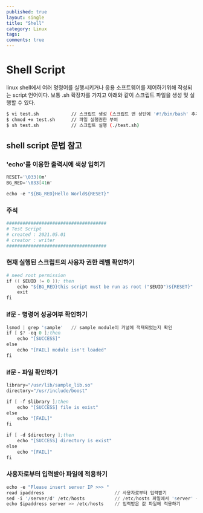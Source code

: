 ```yaml
---
published: true
layout: single
title: "Shell"
category: Linux
tags:
comments: true
---
```


# Shell Script
linux shell에서 여러 명령어를 실행시키거나 응용 소프트웨어를 제어하기위해 작성되는 script 언어이다.
보통 .sh 확장자를 가지고 아래와 같이 스크립트 파일을 생성 및 실행할 수 있다.

```bash
$ vi test.sh			// 스크립트 생성 (스크립트 맨 상단에 '#!/bin/bash' 추가)
$ chmod +x test.sh		// 파일 실행권한 부여
$ sh test.sh			// 스크립트 실행 (./test.sh)
```

## shell script 문법 참고

### 'echo'를 이용한 출력시에 색상 입히기
```s
RESET='\033[0m'
BG_RED='\033[41m'

echo -e "${BG_RED}Hello World${RESET}"
```

### 주석
```s
#####################################
# Test Script
# created : 2021.05.01
# creator : writer
#####################################
```

### 현재 실행된 스크립트의 사용자 권한 레벨 확인하기
```s
# need root permission
if (( $EUID != 0 )); then
	echo "${BG_RED}this script must be run as root ("$EUID")${RESET}"
	exit
fi
```

### if문 - 명령어 성공여부 확인하기
```s
lsmod | grep 'sample'	// sample module이 커널에 적재되었는지 확인
if [ $? -eq 0 ];then
	echo "[SUCCESS]"
else
	echo "[FAIL] module isn't loaded"
fi
```

### if문 - 파일 확인하기
```s
library="/usr/lib/sample_lib.so"
directory="/usr/include/boost"

if [ -f $library ];then
	echo "[SUCCESS] file is exist"
else
	echo "[FAIL]"
fi

if [ -d $directory ];then
	echo "[SUCCESS] directory is exist"
else
	echo "[FAIL]"
fi
```

### 사용자로부터 입력받아 파일에 적용하기
```s
echo -e "Please insert server IP >>> "
read ipaddress							// 사용자로부터 입력받기
sed -i '/server/d' /etc/hosts			// /etc/hosts 파일에서 'server' 문자 포함된 줄 삭제
echo $ipaddress server >> /etc/hosts	// 입력받은 값 파일에 적용하기
```